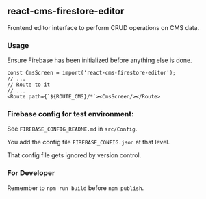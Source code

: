 ## react-cms-firestore-editor

Frontend editor interface to perform CRUD operations on CMS data.

### Usage
Ensure Firebase has been initialized before anything else is done.

```
const CmsScreen = import('react-cms-firestore-editor');
// ...
// Route to it
// ...
<Route path={`${ROUTE_CMS}/*`><CmsScreen/></Route>
```

### Firebase config for test environment:

See `FIREBASE_CONFIG_README.md` in `src/Config`.

You add the config file `FIREBASE_CONFIG.json` at that level.

That config file gets ignored by version control.

### For Developer

Remember to `npm run build` before `npm publish`.
